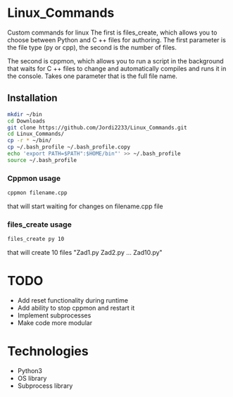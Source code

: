 # Linux_Commands

Custom commands for linux
The first is files_create, which allows you to choose between Python and C ++ files for authoring. The first parameter is the file type (py or cpp), the second is the number of files.

The second is cppmon, which allows you to run a script in the background that waits for C ++ files to change and automatically compiles and runs it in the console. Takes one parameter that is the full file name.

## Installation

``` bash
mkdir ~/bin
cd Downloads
git clone https://github.com/Jordi2233/Linux_Commands.git
cd Linux_Commands/
cp -r * ~/bin/
cp ~/.bash_profile ~/.bash_profile.copy
echo 'export PATH=$PATH":$HOME/bin"' >> ~/.bash_profile
source ~/.bash_profile
```

### Cppmon usage

``` bash
cppmon filename.cpp
```

that will start waiting for changes on filename.cpp file

### files_create usage

``` bash
files_create py 10
```

that will create 10 files "Zad1.py Zad2.py ... Zad10.py"

TODO
====

-   Add reset functionality during runtime
-   Add ability to stop cppmon and restart it
-   Implement subprocesses
-   Make code more modular

Technologies
============
-   Python3
-   OS library
-   Subprocess library
